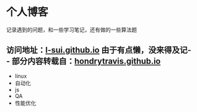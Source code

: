 
# 个人博客


记录遇到的问题，和一些学习笔记，还有做的一些算法题

访问地址：[l-sui.github.io](https://l-sui.github.io)
由于有点懒，没来得及记--
部分内容转载自：[hondrytravis.github.io](https://hondrytravis.github.io)
---
* linux
* 自动化
* js
* QA
* 性能优化